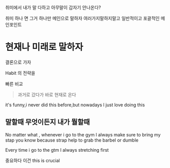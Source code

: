 
취미에서 내가 말 다하고 아무말이 갑자기 안나온다?

취미 하나 면 그거 하나만 메인으로 말하자 여러가지말하지말고 
일반적이고 포괄적인 메인포인트 
# 현재나 미래로 말하자

결론으로 가자 

Habit 의 전략을 

빠른 비교 
> 과거로 갔다가 바로 현재로 온다 

it's funny,i never did this before,but nowadays l just love doing this 


## 말할때 무엇이든지 내가 뭘할때 

No matter what , whenever i go to the gym 
l always make sure to bring my stap 
you know because strap help to grab the barbel or dumble 

Every time i go to the gtm 
l always stretching first 


중요하다 이건 
this is crucial
